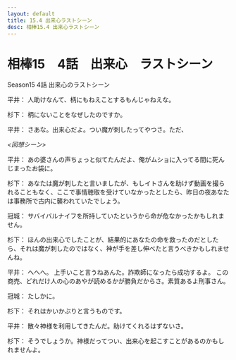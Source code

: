 ```yaml
---
layout: default
title: 15.4 出来心ラストシーン
desc: 相棒15.4 出来心ラストシーン
---
```


# 相棒15　4話　出来心　ラストシーン





Season15 4話 出来心のラストシーン


平井：
人助けなんて、柄にもねえことするもんじゃねえな。

杉下：
柄にないことをなぜしたのですか。

平井：
さあな。出来心だよ。つい魔が刺したってやつさ。ただ、

*<回想シーン>*

平井：
あの婆さんの声ちょっと似てたんだよ、俺がムショに入ってる間に死んじまったお袋に。

杉下：
あなたは魔が刺したと言いましたが、もしイトさんを助けず動画を撮られることもなく、ここで事情聴取を受けていなかったとしたら、昨日の夜あなたは事務所で古内に襲われていたでしょう。

冠城：
サバイバルナイフを所持していたというから命が危なかったかもしれません。

杉下：
ほんの出来心でしたことが、結果的にあなたの命を救ったのだとしたら、それは魔が刺したのではなく、神が手を差し伸べたと言うべきかもしれませんね。

平井：
へへへ。
上手いこと言うねあんた。詐欺師になったら成功するよ。 この商売、どれだけ人の心のあやが読めるかが勝負だからさ。素質あるよ刑事さん。

冠城：
たしかに。

杉下：
それはかいかぶりと言うものです。

平井：
散々神様を利用してきたんだ。助けてくれるはずないさ。

杉下：
そうでしょうか。神様だってつい、出来心を起こすことがあるのかもしれませんよ。

